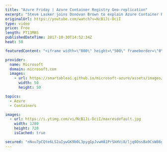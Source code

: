 ```yaml
---
title: "Azure Friday | Azure Container Registry Geo-replication"
excerpt: "Steve Lasker joins Donovan Brown to explain Azure Container Registry (ACR) Geo-replication. With ACR, you can now manage your global Azure footprint as one resource, enabling network-close deployments of your Docker containers. With regionalized WebHooks, you can deploy regions as your images arrive."
originalUrl: https://youtube.com/watch?v=NcB1Ji-DciI
type: video
price: Free
length: PT13M8S
publishedDateTime: 2017-10-30T14:52:34Z
heat: 50

featuredContent: "<iframe width=\"800\" height=\"500\" frameborder=\"0\" src=\"https://www.youtube.com/embed/NcB1Ji-DciI\" allow=\"accelerometer; autoplay; encrypted-media; gyroscope; picture-in-picture\" allowfullscreen></iframe>"

provider:
  name: Microsoft
  domain: microsoft.com
  images:
    - url: https://smartableai.github.io/microsoft-azure/assets/images/organizations/microsoft.com-50x50.jpg
      width: 50
      height: 50

topics:
  - Azure
  - Containers

images:
  - url: https://i.ytimg.com/vi/NcB1Ji-DciI/maxresdefault.jpg
    width: 1280
    height: 720
    isCached: true

secured: "nNvu7pCQte6LS2aIywGK9b0L3pygGpJvwH81PrSkHVi8/ljq0OssBa9CsW86g40KX3DC0+ao2OvAU1RxuEo5bD7FabDgPYMMGTp/LGiVHwjf1958Gp7ex3awL5AUeJHLlpB755lEXKq9BXBF22j/IwVfP+zJcuKF0UK5xuMkGFQok9RzRWqkO8+fXRILTRP52JABWmlTJpk+8lQeJn21OiUdTuFbdY+Wq2S1kTBrqV1viRd3GXeaa7LpSTE+2W1Ng0Pb3zs8RZSfrGnNNRFCTntOAVHrIilVpuLOJjp8YRWDc+ueRsNT9hmsPp444S7N72CxchLWm0ITyE4jytpcad/IfN3gJ8Bb7wPSdKJ3BZD88BDOZ9IJqLo/uWROSc798/b0HO+TB+/fHnSOoDUZmjA7GbKwsbhGXGNbAjDtTUQ=;Kiw8bu3jZjHTspY9iwOZGw=="
---
```


